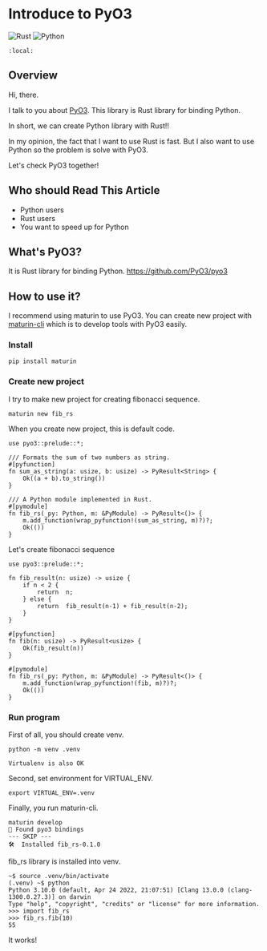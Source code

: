 # Introduce to PyO3 
![Rust](https://img.shields.io/badge/Language-Rust-orange)
![Python](https://img.shields.io/badge/Language-Python-blue)

```{contents}
:local:
```

## Overview
Hi, there. 

I talk to you about [PyO3](https://github.com/PyO3/pyo3). This library is Rust library for binding Python.

In short, we can create Python library with Rust!!

In my opinion, the fact that I want to use Rust is fast.
But I also want to use Python so the problem is solve with PyO3.

Let's check PyO3 together!

## Who should Read This Article
- Python users
- Rust users
- You want to speed up for Python

## What's PyO3?
It is Rust library for binding Python.
https://github.com/PyO3/pyo3

## How to use it?
I recommend using maturin to use PyO3.
You can create new project with [maturin-cli](https://github.com/PyO3/maturin) which is to develop tools with PyO3 easily.

### Install
```
pip install maturin
```

### Create new project
I try to make new project for creating fibonacci sequence.

```
maturin new fib_rs
```

When you create new project, this is default code.

```{code-block} rust
use pyo3::prelude::*;

/// Formats the sum of two numbers as string.
#[pyfunction]
fn sum_as_string(a: usize, b: usize) -> PyResult<String> {
    Ok((a + b).to_string())
}

/// A Python module implemented in Rust.
#[pymodule]
fn fib_rs(_py: Python, m: &PyModule) -> PyResult<()> {
    m.add_function(wrap_pyfunction!(sum_as_string, m)?)?;
    Ok(())
}
```

Let's create fibonacci sequence

```{code-block} rust
use pyo3::prelude::*;

fn fib_result(n: usize) -> usize {
    if n < 2 {
        return  n;
    } else {
        return  fib_result(n-1) + fib_result(n-2);
    }
}

#[pyfunction]
fn fib(n: usize) -> PyResult<usize> {
    Ok(fib_result(n)) 
}

#[pymodule]
fn fib_rs(_py: Python, m: &PyModule) -> PyResult<()> {
    m.add_function(wrap_pyfunction!(fib, m)?)?;
    Ok(())
}
```

### Run program
First of all, you should create venv.

```
python -m venv .venv
```

```{note}
Virtualenv is also OK
```

Second, set environment for VIRTUAL_ENV.

```
export VIRTUAL_ENV=.venv
```

Finally, you run maturin-cli.

```
maturin develop
🔗 Found pyo3 bindings
--- SKIP ---
🛠  Installed fib_rs-0.1.0
```

fib_rs library is installed into venv.


```
~$ source .venv/bin/activate
(.venv) ~$ python
Python 3.10.0 (default, Apr 24 2022, 21:07:51) [Clang 13.0.0 (clang-1300.0.27.3)] on darwin
Type "help", "copyright", "credits" or "license" for more information.
>>> import fib_rs
>>> fib_rs.fib(10)
55
```

It works!